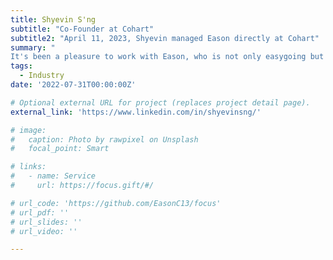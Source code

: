 ```yaml
---
title: Shyevin S'ng
subtitle: "Co-Founder at Cohart"
subtitle2: "April 11, 2023, Shyevin managed Eason directly at Cohart"
summary: "
It's been a pleasure to work with Eason, who is not only easygoing but also highly knowledgeable. From the start, I noticed that Eason is a super smart, hardworking, and flexible teammate who is always eager to learn new technology. In addition, his impressive research skills have made him a valuable asset to the team. Eason's positive attitude and collaborative nature make him a great team player. I have no doubt that he will achieve great things in the future, and I am excited to see his continued success. (Shyevin managed Eason directly at Cohart)"
tags:
  - Industry
date: '2022-07-31T00:00:00Z'

# Optional external URL for project (replaces project detail page).
external_link: 'https://www.linkedin.com/in/shyevinsng/'

# image:
#   caption: Photo by rawpixel on Unsplash
#   focal_point: Smart

# links:
#   - name: Service
#     url: https://focus.gift/#/

# url_code: 'https://github.com/EasonC13/focus'
# url_pdf: ''
# url_slides: ''
# url_video: ''

---
```

